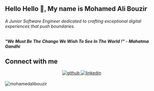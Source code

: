 
## Hello Hello 👋, My name is Mohamed Ali Bouzir
###### A Junior Software Engineer dedicated to crafting exceptional digital experiences that push boundaries.
##### "We Must Be The Change We Wish To See In The World !" - Mahatma Gandhi

## Connect with me  
<div align="center">
<a href="https://github.com/MohamedAliBouzir
" target="_blank">
<img src=https://img.shields.io/badge/github-%2324292e.svg?&style=for-the-badge&logo=github&logoColor=white alt=github style="margin-bottom: 5px;" />
</a>
<a href="https://www.linkedin.com/in/bouzir-mohamed-ali/" target="_blank">
<img src=https://img.shields.io/badge/linkedin-%231E77B5.svg?&style=for-the-badge&logo=linkedin&logoColor=white alt=linkedin style="margin-bottom: 5px;" />
</a>
</div>  

<p align="left"> <img src="https://komarev.com/ghpvc/?username=MohamedAliBouzir&label=Profile%20views&color=0e8bb4&style=flat" alt="mohamedalibouzir" /> </p>

